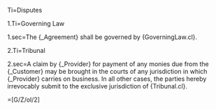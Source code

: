 Ti=Disputes

1.Ti=Governing Law

1.sec=The {_Agreement} shall be governed by {GoverningLaw.cl}.

2.Ti=Tribunal

2.sec=A claim by {_Provider} for payment of any monies due from the {_Customer} may be brought in the courts of any jurisdiction in which {_Provider} carries on business. In all other cases, the parties hereby irrevocably submit to the exclusive jurisdiction of {Tribunal.cl}.

=[G/Z/ol/2]
